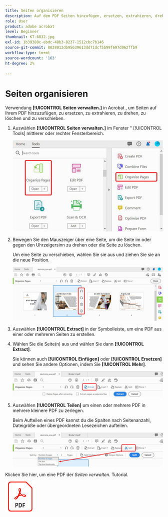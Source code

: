 ```yaml
---
title: Seiten organisieren
description: Auf dem PDF Seiten hinzufügen, ersetzen, extrahieren, drehen, löschen und verschieben
role: User
product: adobe acrobat
level: Beginner
thumbnail: KT-6832.jpg
exl-id: 1b39380c-ebdc-48b3-8237-1512cbc7b146
source-git-commit: 8028012db95639613dd71dcf5b99f697d962ffb9
workflow-type: tm+mt
source-wordcount: '163'
ht-degree: 2%

---
```


# Seiten organisieren

Verwendung **[!UICONTROL Seiten verwalten.]** in Acrobat , um Seiten auf Ihrem PDF hinzuzufügen, zu ersetzen, zu extrahieren, zu drehen, zu löschen und zu verschieben.

1. Auswählen **[!UICONTROL Seiten verwalten.]** im Fenster &quot; [!UICONTROL Tools] mittlerer oder rechter Fensterbereich.

   ![Schritt 1 organisieren](../assets/Organize_1.png)

1. Bewegen Sie den Mauszeiger über eine Seite, um die Seite im oder gegen den Uhrzeigersinn zu drehen oder die Seite zu löschen.

   Um eine Seite zu verschieben, wählen Sie sie aus und ziehen Sie sie an die neue Position.

   ![Schritt 2 organisieren](../assets/Organize_2.png)

1. Auswählen **[!UICONTROL Extract]** in der Symbolleiste, um eine PDF aus einer oder mehreren Seiten zu erstellen.

1. Wählen Sie die Seite(n) aus und wählen Sie dann **[!UICONTROL Extract]**.

   Sie können auch **[!UICONTROL Einfügen]** oder **[!UICONTROL Ersetzen]** und sehen Sie andere Optionen, indem Sie **[!UICONTROL Mehr]**.

   ![Schritt 4 organisieren](../assets/Organize_3.png)

1. Auswählen **[!UICONTROL Teilen]** um einen oder mehrere PDF in mehrere kleinere PDF zu zerlegen.

   Beim Aufteilen eines PDF kannst du die Spalten nach Seitenanzahl, Dateigröße oder übergeordneten Lesezeichen aufteilen.

   ![Scan Schritt 5](../assets/Organize_4.png)

Klicken Sie hier, um eine PDF der *Seiten verwalten.* Tutorial.

[![Tutorial zum Organisieren von Seiten herunterladen](../assets/acrobat_PDF_96.png)](../assets/AcrobatDCOrganize.pdf)
